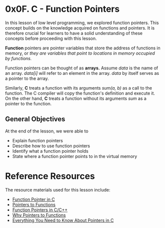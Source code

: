 # 0x0F. C - Function Pointers
In this lesson of low level programming, we explored function pointers. This concept builds on the knowledge acquired on functions and pointers. It is therefore crucial for learners to have a solid understanding of these concepts before proceeding with this lesson.

**Function** pointers are pointer variables that store the address of functions in memory, or *they are variables that point to locations in memory occupied by functions.*

Function pointers can be thought of as **arrays.** Assume *data* is the name of an array. *data[i]* will refer to an element in the array. *data* by itself serves as a pointer to the array.

Similarly, **C** treats a function with its arguments *sum(a, b)* as a call to the function. The C compiler will copy the function's definition and execute it. On the other hand, **C** treats a function without its arguments *sum* as a pointer to the function.

## General Objectives
At the end of the lesson, we were able to
- Explain function pointers
- Describe how to use function pointers
- Identify what a function pointer holds
- State where a function pointer points to in the virtual memory

# Reference Resources
The resource materials used for this lesson include:
- [Function Pointer in C](https://intranet.alxswe.com/rltoken/yt8Q9jxzT_gyRAvnNkAgkw)
- [Pointers to Functions](https://intranet.alxswe.com/rltoken/wP-yWvo9IqbcQsywMmh_iQ)
- [Function Pointers in C/C++](https://intranet.alxswe.com/rltoken/dAN27S1yyBPeBa8RGfvPNA)
- [Why Pointers to Functions](https://intranet.alxswe.com/rltoken/1vvWpH9Ux8axOLc9jPWcMw)
- [Everything You Need to Know About Pointers in C](https://intranet.alxswe.com/rltoken/G_0lQzs4LAd1e5tKhNMPiw)
